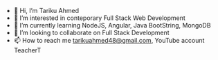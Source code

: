 - 👋 Hi, I’m Tariku Ahmed 
- 👀 I’m interested in conteporary Full Stack Web Development 
- 🌱 I’m currently learning  NodeJS, Angular, Java BootString, MongoDB
- 💞️ I’m looking to collaborate on Full Stack Development 
- 📫 How to reach me tarikuahmed48@gmail.com, YouTube account TeacherT

<!---
tahmed30/tahmed30 is a ✨ special ✨ repository because its `README.md` (this file) appears on your GitHub profile.
You can click the Preview link to take a look at your changes.
--->
